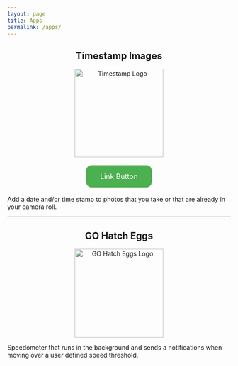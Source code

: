 ```yaml
---
layout: page
title: Apps
permalink: /apps/
---
```


<h2 align="center">Timestamp Images</h2>

<p align="center">
<a href="https://marcoc88.github.io/timestamp-landing-page/">
<img src="{{ site.baseurl }}/images/timestamplogo.png" alt="Timestamp Logo" width="200" height="200"/>
</a>
</p>

<head>
<style>
.button {
  background-color: #4CAF50;
  border: none;
  color: white;
  padding: 15px 32px;
  text-align: center;
  text-decoration: none;
  display: inline-block;
  font-size: 16px;
  margin: 4px 2px;
  cursor: pointer;
}
.button {border-radius: 12px;}
</style>
</head>
<body>
<p align="center">
<a href="www.google.com" class="button">Link Button</a>
</p>
</body>

Add a date and/or time stamp to photos that you take or that are already in your camera roll.

<hr>

<h2 align="center">GO Hatch Eggs</h2>

<p align="center">
<a href="https://itunes.apple.com/us/app/go-hatch-eggs/id1160596081?mt=8">
<img src="{{ site.baseurl }}/images/gohatcheggslogo.png" alt="GO Hatch Eggs Logo" width="200" height="200"/>
</a>
</p>

Speedometer that runs in the background and sends a notifications when moving over a user defined speed threshold.

